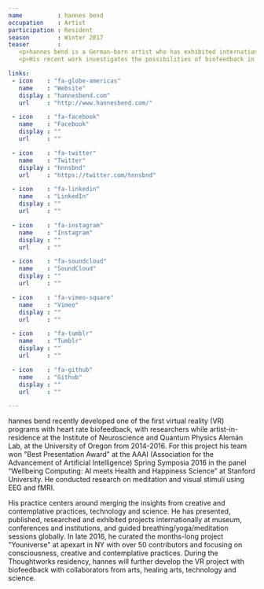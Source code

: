```yaml
---
name          : hannes bend
occupation    : Artist
participation : Resident
season        : Winter 2017
teaser        :
   <p>hannes bend is a German-born artist who has exhibited internationally, with shows in Berlin and New York.</p>
   <p>His recent work investigates the possibilities of biofeedback in virtual reality environments, incorporating heart rate, breath and more into experiences.</p>

links:
 - icon    : "fa-globe-americas"
   name    : "Website"
   display : "hannesbend.com"
   url     : "http://www.hannesbend.com/"

 - icon    : "fa-facebook"
   name    : "Facebook"
   display : ""
   url     : ""

 - icon    : "fa-twitter"
   name    : "Twitter"
   display : "hnnsbnd"
   url     : "https://twitter.com/hnnsbnd"

 - icon    : "fa-linkedin"
   name    : "LinkedIn"
   display : ""
   url     : ""

 - icon    : "fa-instagram"
   name    : "Instagram"
   display : ""
   url     : ""

 - icon    : "fa-soundcloud"
   name    : "SoundCloud"
   display : ""
   url     : ""

 - icon    : "fa-vimeo-square"
   name    : "Vimeo"
   display : ""
   url     : ""

 - icon    : "fa-tumblr"
   name    : "Tumblr"
   display : ""
   url     : ""

 - icon    : "fa-github"
   name    : "Github"
   display : ""
   url     : ""

---
```

hannes bend recently developed one of the first virtual reality (VR) programs with heart rate biofeedback, with researchers while artist-in-residence at the Institute of Neuroscience and Quantum Physics Alemán Lab, at the University of Oregon from 2014-2016. For this project his team won "Best Presentation Award" at the AAAI (Association for the Advancement of Artificial Intelligence) Spring Symposia 2016 in the panel “Wellbeing Computing: AI meets Health and Happiness Science” at Stanford University. He conducted research on meditation and visual stimuli using EEG and fMRI.

His practice centers around merging the insights from creative and contemplative practices, technology and science. He has presented, published, researched and exhibited projects internationally at museum, conferences and institutions, and guided breathing/yoga/meditation sessions globally. In late 2016, he curated the months-long project "Youniverse" at apexart in NY with over 50 contributors and focusing on consciousness, creative and contemplative practices. During the Thoughtworks residency, hannes will further develop the VR project with biofeedback with collaborators from arts, healing arts, technology and science.